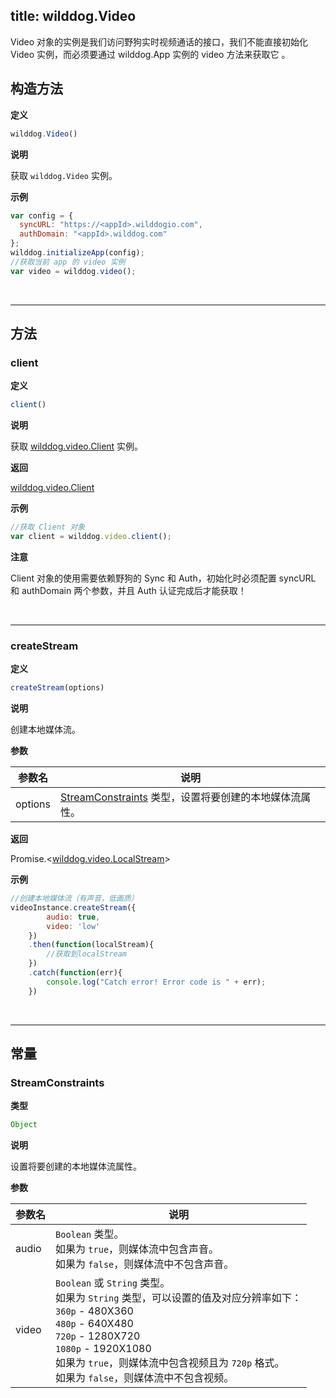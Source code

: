 ﻿
title: wilddog.Video
---

Video 对象的实例是我们访问野狗实时视频通话的接口，我们不能直接初始化 Video 实例，而必须要通过 wilddog.App 实例的 video 方法来获取它 。

## 构造方法

**定义**

```js
wilddog.Video()
```
**说明**

获取 `wilddog.Video` 实例。

**示例**

```js
var config = {
  syncURL: "https://<appId>.wilddogio.com",
  authDomain: "<appId>.wilddog.com"
};
wilddog.initializeApp(config);
//获取当前 app 的 video 实例
var video = wilddog.video();
```

</br>

---

## 方法

### client

**定义**

```js
client()
```

**说明**

获取 [wilddog.video.Client](/video/Web/api/wilddogVideoClient.html) 实例。

**返回**

[wilddog.video.Client](/video/Web/api/wilddogVideoClient.html)

**示例**

```js
//获取 Client 对象
var client = wilddog.video.client();
```

**注意**

Client 对象的使用需要依赖野狗的 Sync 和 Auth，初始化时必须配置 syncURL 和 authDomain 两个参数，并且 Auth 认证完成后才能获取！

</br>

---

### createStream

**定义**

```js
createStream(options)
```

**说明**

创建本地媒体流。

**参数**

| 参数名 | 说明 |
|---|---|
| options | [StreamConstraints](/video/Web/api/wilddogVideo.html#StreamConstraints) 类型，设置将要创建的本地媒体流属性。 |

**返回**

Promise.<[wilddog.video.LocalStream](/video/Web/api/localStream.html)>

**示例**

```js
//创建本地媒体流（有声音，低画质）
videoInstance.createStream({
        audio: true,
        video: 'low'
    })
    .then(function(localStream){
        //获取到localStream
    })
    .catch(function(err){
        console.log("Catch error! Error code is " + err);
    })
```

</br>

---

## 常量

### StreamConstraints

**类型**

```js
Object
```

**说明**

设置将要创建的本地媒体流属性。

**参数**

| 参数名 | 说明 |
|---|---|
| audio | `Boolean` 类型。<br>如果为 `true`，则媒体流中包含声音。<br>如果为 `false`，则媒体流中不包含声音。|
| video | `Boolean` 或 `String` 类型。<br>如果为 `String` 类型，可以设置的值及对应分辨率如下：<br>`360p` - 480X360<br>`480p` - 640X480<br>`720p` - 1280X720<br>`1080p` - 1920X1080<br>如果为 `true`，则媒体流中包含视频且为 `720p` 格式。<br>如果为 `false`，则媒体流中不包含视频。 |
